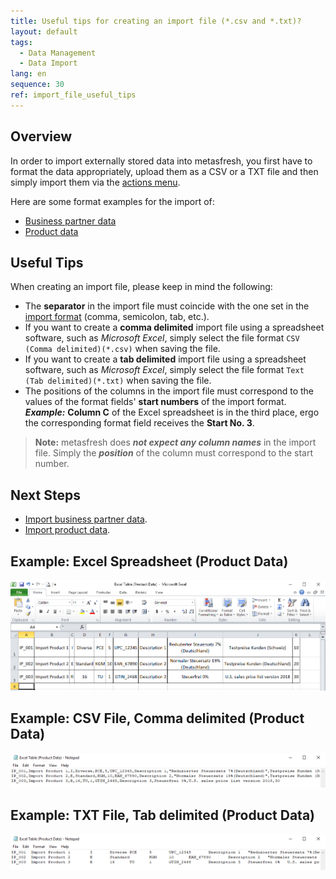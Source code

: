 ```yaml
---
title: Useful tips for creating an import file (*.csv and *.txt)?
layout: default
tags:
  - Data Management
  - Data Import
lang: en
sequence: 30
ref: import_file_useful_tips
---
```


## Overview
In order to import externally stored data into metasfresh, you first have to format the data appropriately, upload them as a CSV or a TXT file and then simply import them via the [actions menu](StartAction).

Here are some format examples for the import of:
- [Business partner data](Import_format_example_bpartner)
- [Product data](Import_format_example_product)

## Useful Tips
When creating an import file, please keep in mind the following:

- The **separator** in the import file must coincide with the one set in the [import format](Add_import_format) (comma, semicolon, tab, etc.).
- If you want to create a **comma delimited** import file using a spreadsheet software, such as *Microsoft Excel*, simply select the file format `CSV (Comma delimited)(*.csv)` when saving the file.
- If you want to create a **tab delimited** import file using a spreadsheet software, such as *Microsoft Excel*, simply select the file format `Text (Tab delimited)(*.txt)` when saving the file.
- The positions of the columns in the import file must correspond to the values of the format fields' **start numbers** of the import format.<br>
***Example:*** **Column C** of the Excel spreadsheet is in the third place, ergo the corresponding format field receives the **Start No. 3**.
 >**Note:** metasfresh does ***not expect any column names*** in the import file. Simply the ***position*** of the column must correspond to the start number.

## Next Steps
- [Import business partner data](Import_bpartner_data).
- [Import product data](Import_product_data).

## Example: Excel Spreadsheet (Product Data)
![](assets/Excel_table_product_data.png)

## Example: CSV File, Comma delimited (Product Data)
![](assets/CSV_file_product_data.png)

## Example: TXT File, Tab delimited (Product Data)
![](assets/TXT_file_product_data.png)
